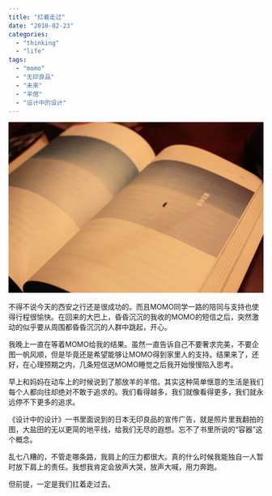 ```yaml
---
title: "扛着走过"
date: "2010-02-23"
categories: 
  - "thinking"
  - "life"
tags: 
  - "momo"
  - "无印良品"
  - "未来"
  - "羊倌"
  - "设计中的设计"
---
```


![无印良品_设计中的设计](images/4378754769_967b471c59_b.jpg)

不得不说今天的西安之行还是很成功的。而且MOMO同学一路的陪同与支持也使得行程很愉快。在回来的大巴上，昏昏沉沉的我收的MOMO的短信之后，突然激动的似乎要从周围都昏昏沉沉的人群中跳起，开心。

我晚上一直在等着MOMO给我的结果。虽然一直告诉自己不要奢求完美，不要企图一帆风顺，但是毕竟还是希望能够让MOMO得到家里人的支持。结果来了，还好，在心理预期之内，几条短信送MOMO睡觉之后我开始慢慢陷入思考。

早上和妈妈在动车上的时候说到了那放羊的羊倌。其实这种简单惬意的生活是我们每个人都向往却绝对不敢于追求的。我们看得越多，我们就像看得更多，我们就永远停不下更多的追求。

《设计中的设计》一书里面说到的日本无印良品的宣传广告，就是照片里我翻拍的图，大盐田的无以更简的地平线，给我们无尽的遐想。忘不了书里所说的“容器”这个概念。

乱七八糟的，不管走哪条路，我肩上的压力都很大。真的什么时候我能独自一人暂时放下肩上的责任。我想我肯定会放声大哭，放声大喊，用力奔跑。

但前提，一定是我们扛着走过去。
